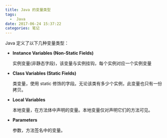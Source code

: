 ```yaml
---
title: Java 的变量类型
tags:
  -  Java
date: 2017-06-24 15:37:22
categories: 笔记
---
```


Java 定义了以下几种变量类型：

+ **Instance Variables (Non-Static Fields)**

  实例变量(非静态字段)，该变量与实例挂钩，每个实例对应一个实例变量

+ **Class Variables (Static Fields)**

  类变量，使用 static 修饰的字段。无论该类有多少个实例，此变量也只有一份拷贝。

+ **Local Variables**

  本地变量，在方法体中声明的变量。本地变量仅对声明它们的方法可见。

+ **Parameters** 

  参数，方法签名中的变量。